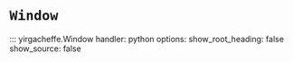 # `Window`

::: yirgacheffe.Window
    handler: python
    options:
        show_root_heading: false
        show_source: false